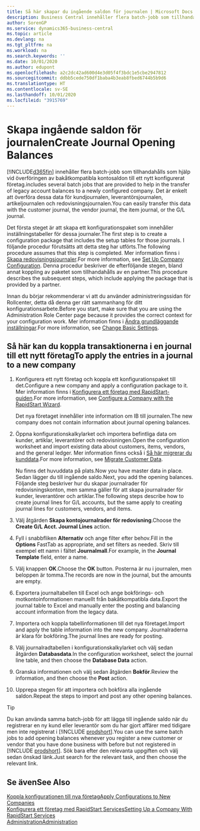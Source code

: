 ```yaml
---
title: Så här skapar du ingående saldon för journalen | Microsoft Docs
description: Business Central innehåller flera batch-jobb som tillhandahålls som hjälp vid överföringen av bakåtkompatibla kontosaldon till ett nykonfigurerat företag. Du kan enkelt överföra data med bokföring i journaler.
author: SorenGP
ms.service: dynamics365-business-central
ms.topic: article
ms.devlang: na
ms.tgt_pltfrm: na
ms.workload: na
ms.search.keywords: ''
ms.date: 10/01/2020
ms.author: edupont
ms.openlocfilehash: a2c2dc42ad600d4e3d05f4f3bdc1e5cbe2947812
ms.sourcegitcommit: ddbb5cede750df1baba4b3eab8fbed6744b5b9d6
ms.translationtype: HT
ms.contentlocale: sv-SE
ms.lasthandoff: 10/01/2020
ms.locfileid: "3915769"
---
```

# <a name="create-journal-opening-balances"></a><span data-ttu-id="15017-104">Skapa ingående saldon för journalen</span><span class="sxs-lookup"><span data-stu-id="15017-104">Create Journal Opening Balances</span></span>

[!INCLUDE[d365fin](includes/d365fin_md.md)] <span data-ttu-id="15017-105">innehåller flera batch-jobb som tillhandahålls som hjälp vid överföringen av bakåtkompatibla kontosaldon till ett nytt konfigurerat företag.</span><span class="sxs-lookup"><span data-stu-id="15017-105">includes several batch jobs that are provided to help in the transfer of legacy account balances to a newly configured company.</span></span> <span data-ttu-id="15017-106">Det är enkelt att överföra dessa data för kundjournalen, leverantörsjournalen, artikeljournalen och redovisningsjournalen.</span><span class="sxs-lookup"><span data-stu-id="15017-106">You can easily transfer this data with the customer journal, the vendor journal, the item journal, or the G/L journal.</span></span>

<span data-ttu-id="15017-107">Det första steget är att skapa ett konfigurationspaket som innehåller inställningstabeller för dessa journaler.</span><span class="sxs-lookup"><span data-stu-id="15017-107">The first step is to create a configuration package that includes the setup tables for those journals.</span></span> <span data-ttu-id="15017-108">I följande procedur förutsätts att detta steg har utförts.</span><span class="sxs-lookup"><span data-stu-id="15017-108">The following procedure assumes that this step is completed.</span></span> <span data-ttu-id="15017-109">Mer information finns i [Skapa redovisningsjournaler](admin-set-up-company-configuration.md).</span><span class="sxs-lookup"><span data-stu-id="15017-109">For more information, see [Set Up Company Configuration](admin-set-up-company-configuration.md).</span></span> <span data-ttu-id="15017-110">Denna procedur beskriver de efterföljande stegen, bland annat koppling av paketet som tillhandahålls av en partner.</span><span class="sxs-lookup"><span data-stu-id="15017-110">This procedure describes the subsequent steps, which include applying the package that is provided by a partner.</span></span>  

<span data-ttu-id="15017-111">Innan du börjar rekommenderar vi att du använder administreringssidan för Rollcenter, detta då denna ger rätt sammanhang för ditt konfigurationsarbete.</span><span class="sxs-lookup"><span data-stu-id="15017-111">Before you start, make sure that you are using the Administration Role Center page because it provides the correct context for your configuration work.</span></span> <span data-ttu-id="15017-112">Mer information finns i [Ändra grundläggande inställningar](ui-change-basic-settings.md).</span><span class="sxs-lookup"><span data-stu-id="15017-112">For more information, see [Change Basic Settings](ui-change-basic-settings.md).</span></span>

## <a name="to-apply-the-entries-in-a-journal-to-a-new-company"></a><span data-ttu-id="15017-113">Så här kan du koppla transaktionerna i en journal till ett nytt företag</span><span class="sxs-lookup"><span data-stu-id="15017-113">To apply the entries in a journal to a new company</span></span>

1. <span data-ttu-id="15017-114">Konfigurera ett nytt företag och koppla ett konfigurationspaket till det.</span><span class="sxs-lookup"><span data-stu-id="15017-114">Configure a new company and apply a configuration package to it.</span></span> <span data-ttu-id="15017-115">Mer information finns i [Konfigurera ett företag med RapidStart-guiden](admin-how-to-configure-a-company-with-the-rapidstart-wizard.md).</span><span class="sxs-lookup"><span data-stu-id="15017-115">For more information, see [Configure a Company with the RapidStart Wizard](admin-how-to-configure-a-company-with-the-rapidstart-wizard.md).</span></span>  

    <span data-ttu-id="15017-116">Det nya företaget innehåller inte information om IB till journalen.</span><span class="sxs-lookup"><span data-stu-id="15017-116">The new company does not contain information about journal opening balances.</span></span>  

2. <span data-ttu-id="15017-117">Öppna konfigurationskalkylarket och importera befintliga data om kunder, artiklar, leverantörer och redovisningen.</span><span class="sxs-lookup"><span data-stu-id="15017-117">Open the configuration worksheet and import existing data about customers, items, vendors, and the general ledger.</span></span> <span data-ttu-id="15017-118">Mer information finns också i  [Så här migrerar du kunddata](admin-migrate-customer-data.md).</span><span class="sxs-lookup"><span data-stu-id="15017-118">For more information, see [Migrate Customer Data](admin-migrate-customer-data.md).</span></span>  

    <span data-ttu-id="15017-119">Nu finns det huvuddata på plats.</span><span class="sxs-lookup"><span data-stu-id="15017-119">Now you have master data in place.</span></span> <span data-ttu-id="15017-120">Sedan lägger du till ingående saldo.</span><span class="sxs-lookup"><span data-stu-id="15017-120">Next, you add the opening balances.</span></span> <span data-ttu-id="15017-121">Följande steg beskriver hur du skapar journalrader för redovisningskonton, men samma gäller för att skapa journalrader för kunder, leverantörer och artiklar.</span><span class="sxs-lookup"><span data-stu-id="15017-121">The following steps describe how to create journal lines for G/L accounts, but the same apply to creating journal lines for customers, vendors, and items.</span></span>  
3. <span data-ttu-id="15017-122">Välj åtgärden **Skapa kontojournalrader för redovisning**.</span><span class="sxs-lookup"><span data-stu-id="15017-122">Choose the **Create G/L Acct. Journal Lines** action.</span></span>  
4. <span data-ttu-id="15017-123">Fyll i snabbfliken **Alternativ** och ange filter efter behov.</span><span class="sxs-lookup"><span data-stu-id="15017-123">Fill in the **Options** FastTab as appropriate, and set filters as needed.</span></span> <span data-ttu-id="15017-124">Skriv till exempel ett namn i fältet **Journalmall**.</span><span class="sxs-lookup"><span data-stu-id="15017-124">For example, in the **Journal Template** field, enter a name.</span></span>  
5. <span data-ttu-id="15017-125">Välj knappen **OK**.</span><span class="sxs-lookup"><span data-stu-id="15017-125">Choose the **OK** button.</span></span> <span data-ttu-id="15017-126">Posterna är nu i journalen, men beloppen är tomma.</span><span class="sxs-lookup"><span data-stu-id="15017-126">The records are now in the journal, but the amounts are empty.</span></span>  
6. <span data-ttu-id="15017-127">Exportera journaltabellen till Excel och ange bokförings- och motkontoinformationen manuellt från bakåtkompatibla data.</span><span class="sxs-lookup"><span data-stu-id="15017-127">Export the journal table to Excel and manually enter the posting and balancing account information from the legacy data.</span></span>
7. <span data-ttu-id="15017-128">Importera och koppla tabellinformationen till det nya företaget.</span><span class="sxs-lookup"><span data-stu-id="15017-128">Import and apply the table information into the new company.</span></span> <span data-ttu-id="15017-129">Journalraderna är klara för bokföring.</span><span class="sxs-lookup"><span data-stu-id="15017-129">The journal lines are ready for posting.</span></span>  
8. <span data-ttu-id="15017-130">Välj journalradtabellen i konfigurationskalkylarket och välj sedan åtgärden **Databasdata**.</span><span class="sxs-lookup"><span data-stu-id="15017-130">In the configuration worksheet, select the journal line table, and then choose the **Database Data** action.</span></span>  
9. <span data-ttu-id="15017-131">Granska informationen och välj sedan åtgärden **Bokför**.</span><span class="sxs-lookup"><span data-stu-id="15017-131">Review the information, and then choose the **Post** action.</span></span>  
10. <span data-ttu-id="15017-132">Upprepa stegen för att importera och bokföra alla ingående saldon.</span><span class="sxs-lookup"><span data-stu-id="15017-132">Repeat the steps to import and post any other opening balances.</span></span>  

> [!TIP]
> <span data-ttu-id="15017-133">Du kan använda samma batch-jobb för att lägga till ingående saldo när du registrerar en ny kund eller leverantör som du har gjort affärer med tidigare men inte registrerat i [!INCLUDE [prodshort](includes/prodshort.md)].</span><span class="sxs-lookup"><span data-stu-id="15017-133">You can use the same batch jobs to add opening balances whenever you register a new customer or vendor that you have done business with before but not registered in [!INCLUDE [prodshort](includes/prodshort.md)].</span></span> <span data-ttu-id="15017-134">Sök bara efter den relevanta uppgiften och välj sedan önskad länk.</span><span class="sxs-lookup"><span data-stu-id="15017-134">Just search for the relevant task, and then choose the relevant link.</span></span>

## <a name="see-also"></a><span data-ttu-id="15017-135">Se även</span><span class="sxs-lookup"><span data-stu-id="15017-135">See Also</span></span>

[<span data-ttu-id="15017-136">Koppla konfigurationen till nya företag</span><span class="sxs-lookup"><span data-stu-id="15017-136">Apply Configurations to New Companies</span></span>](admin-apply-configuration-to-new-companies.md)  
[<span data-ttu-id="15017-137">Konfigurera ett företag med RapidStart Services</span><span class="sxs-lookup"><span data-stu-id="15017-137">Setting Up a Company With RapidStart Services</span></span>](admin-set-up-a-company-with-rapidstart.md)  
[<span data-ttu-id="15017-138">Administration</span><span class="sxs-lookup"><span data-stu-id="15017-138">Administration</span></span>](admin-setup-and-administration.md)  

